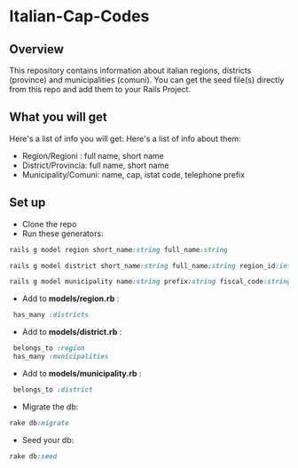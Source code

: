 # Italian-Cap-Codes
 
## Overview
This repository contains information about italian regions, districts (province) and municipalities (comuni).
You can get the seed file(s) directly from this repo and add them to your Rails Project.

## What you will get
Here's a list of info you will get:
Here's a list of info about them:
- Region/Regioni : full name, short name
- District/Provincia: full name, short name
- Municipality/Comuni: name, cap, istat code, telephone prefix

## Set up
- Clone the repo
- Run these generators:

```Ruby
rails g model region short_name:string full_name:string

rails g model district short_name:string full_name:string region_id:integer

rails g model municipality name:string prefix:string fiscal_code:string cap:string istat_code:string district_id:integer
```

- Add to **models/region.rb** :

```Ruby
 has_many :districts
```
- Add to **models/district.rb** :

```Ruby
 belongs_to :region
 has_many :municipalities
```
- Add to **models/municipality.rb** :

```Ruby
 belongs_to :district
```

- Migrate the db:

```Ruby
rake db:migrate
```
- Seed your db:

```Ruby
rake db:seed
```